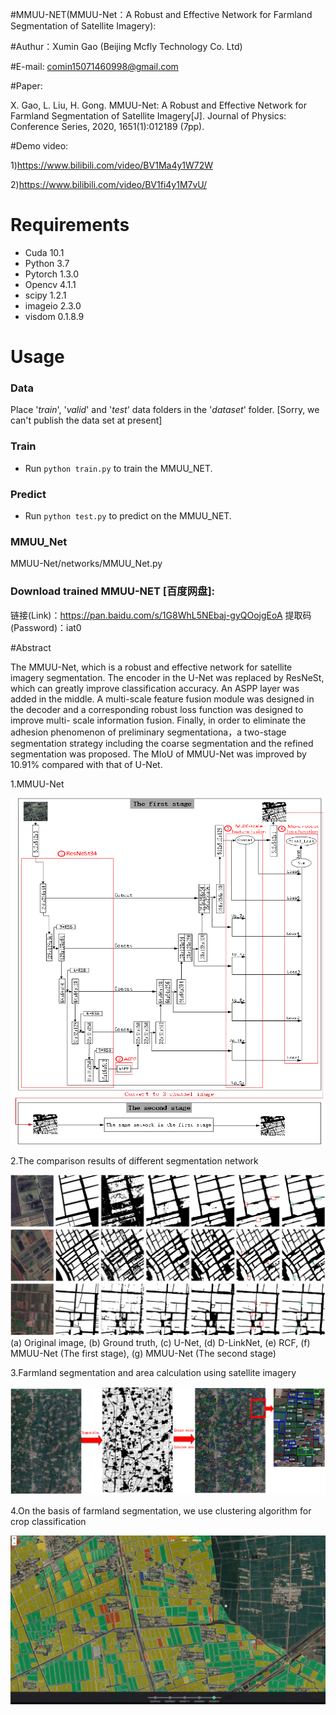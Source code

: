 #MMUU-NET(MMUU-Net：A Robust and Effective Network for Farmland Segmentation of Satellite Imagery):

#Authur：Xumin Gao (Beijing Mcfly Technology Co. Ltd)

#E-mail: comin15071460998@gmail.com

#Paper: 

X. Gao, L. Liu, H. Gong. MMUU-Net: A Robust and Effective Network for Farmland Segmentation of Satellite Imagery[J]. Journal of Physics: Conference Series, 2020, 1651(1):012189 (7pp).


#Demo video:

1)https://www.bilibili.com/video/BV1Ma4y1W72W

2)https://www.bilibili.com/video/BV1fi4y1M7vU/


# Requirements
- Cuda 10.1
- Python 3.7
- Pytorch 1.3.0
- Opencv 4.1.1
- scipy 1.2.1
- imageio 2.3.0
- visdom 0.1.8.9

# Usage

### Data
Place '*train*', '*valid*' and '*test*' data folders in the '*dataset*' folder.
[Sorry, we can't publish the data set at present]

### Train
- Run `python train.py` to train the MMUU_NET.

### Predict
- Run `python test.py` to predict on the MMUU_NET.

### MMUU_Net

MMUU-Net/networks/MMUU_Net.py


### Download trained MMUU-NET [百度网盘]:

链接(Link)：https://pan.baidu.com/s/1G8WhL5NEbaj-gyQOojgEoA 
提取码(Password)：iat0 


#Abstract

The MMUU-Net, which is a robust and effective network for satellite imagery segmentation. The encoder in the U-Net was replaced by ResNeSt, which can greatly improve classification accuracy. An ASPP layer was added in the middle. A multi-scale feature fusion module was designed in the decoder and a corresponding robust loss function was designed to improve multi- scale information fusion. Finally, in order to eliminate the adhesion phenomenon of preliminary segmentationa，a two-stage segmentation strategy including the coarse segmentation and the refined segmentation was proposed. The MIoU of MMUU-Net was improved by 10.91% compared with that of U-Net.

1.MMUU-Net

![Image text](https://github.com/XuminGaoGithub/MMUU-Net/blob/main/1.png)

2.The comparison results of  different segmentation network

![Image text](https://github.com/XuminGaoGithub/MMUU-Net/blob/main/2.png)
 (a) Original image, (b) Ground truth, (c) U-Net, (d) D-LinkNet, (e) RCF, (f) MMUU-Net (The first stage), (g) MMUU-Net (The second stage)



3.Farmland segmentation and area calculation using satellite imagery

![Image text](https://github.com/XuminGaoGithub/MMUU-Net/blob/main/3.png)

4.On the basis of farmland segmentation, we use clustering algorithm for crop classification

![Image text](https://github.com/XuminGaoGithub/MMUU-Net/blob/main/4.png)

